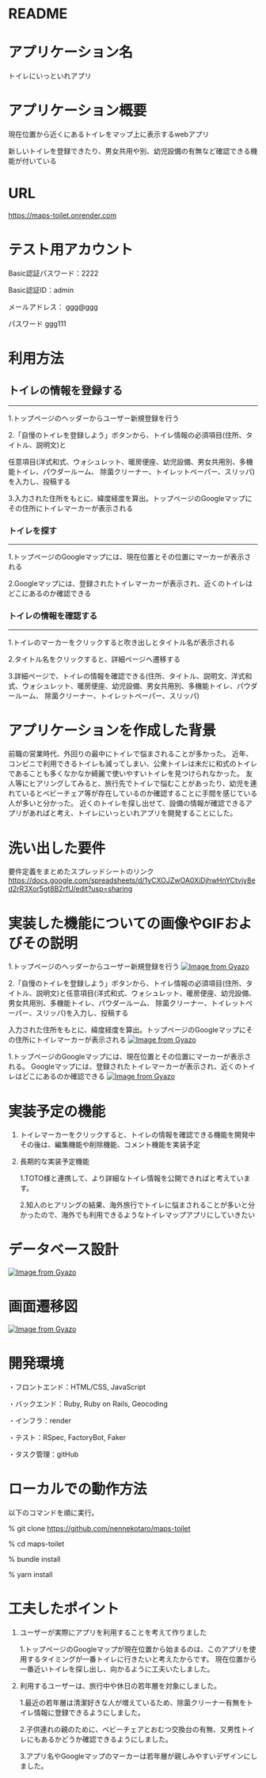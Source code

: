 # README

# アプリケーション名
トイレにいっといれアプリ

# アプリケーション概要
現在位置から近くにあるトイレをマップ上に表示するwebアプリ

新しいトイレを登録できたり、男女共用や別、幼児設備の有無など確認できる機能が付いている

# URL
https://maps-toilet.onrender.com

# テスト用アカウント
Basic認証パスワード：2222

Basic認証ID：admin

メールアドレス： ggg@ggg

パスワード ggg111

# 利用方法

## トイレの情報を登録する
---
1.トップページのヘッダーからユーザー新規登録を行う

2.「自慢のトイレを登録しよう」ボタンから、トイレ情報の必須項目(住所、タイトル、説明文)と

任意項目(洋式和式、ウォシュレット、暖房便座、幼児設備、男女共用別、多機能トイレ、パウダールーム、 除菌クリーナー、トイレットペーパー、スリッパ)を入力し、投稿する

3.入力された住所をもとに、緯度経度を算出。トップページのGoogleマップにその住所にトイレマーカーが表示される

### トイレを探す
---
1.トップページのGoogleマップには、現在位置とその位置にマーカーが表示される

2.Googleマップには、登録されたトイレマーカーが表示され、近くのトイレはどこにあるのか確認できる

### トイレの情報を確認する
---
1.トイレのマーカーをクリックすると吹き出しとタイトル名が表示される

2.タイトル名をクリックすると、詳細ページへ遷移する

3.詳細ページで、トイレの情報を確認できる(住所、タイトル、説明文、洋式和式、ウォシュレット、暖房便座、幼児設備、男女共用別、多機能トイレ、パウダールーム、 除菌クリーナー、トイレットペーパー、スリッパ)

# アプリケーションを作成した背景
前職の営業時代、外回りの最中にトイレで悩まされることが多かった。
近年、コンビニで利用できるトイレも減ってしまい、公衆トイレは未だに和式のトイレであることも多くなかなか綺麗で使いやすいトイレを見つけられなかった。
友人等にヒアリングしてみると、旅行先でトイレで悩むことがあったり、幼児を連れているとベビーチェア等が存在しているのか確認することに手間を感じている人が多いと分かった。
近くのトイレを探し出せて、設備の情報が確認できるアプリがあればと考え、トイレにいっといれアプリを開発することにした。

# 洗い出した要件
要件定義をまとめたスプレッドシートのリンク
https://docs.google.com/spreadsheets/d/1yCXOJZwOA0XiDjhwHnYCtvjv8ed2rR3Xor5gt8B2rfU/edit?usp=sharing

# 実装した機能についての画像やGIFおよびその説明

1.トップページのヘッダーからユーザー新規登録を行う
[![Image from Gyazo](https://i.gyazo.com/568face54fa91c5238b931b4fea6a6b1.gif)](https://gyazo.com/568face54fa91c5238b931b4fea6a6b1)


2.「自慢のトイレを登録しよう」ボタンから、トイレ情報の必須項目(住所、タイトル、説明文)と任意項目(洋式和式、ウォシュレット、暖房便座、幼児設備、男女共用別、多機能トイレ、パウダールーム、 除菌クリーナー、トイレットペーパー、スリッパ)を入力し、投稿する

入力された住所をもとに、緯度経度を算出。トップページのGoogleマップにその住所にトイレマーカーが表示される
[![Image from Gyazo](https://i.gyazo.com/a92bbca61e2e5c232db2a26000d9f48e.gif)](https://gyazo.com/a92bbca61e2e5c232db2a26000d9f48e)


1.トップページのGoogleマップには、現在位置とその位置にマーカーが表示される。
Googleマップには、登録されたトイレマーカーが表示され、近くのトイレはどこにあるのか確認できる
  [![Image from Gyazo](https://i.gyazo.com/60b7944309612c4bb45acae47192f996.gif)](https://gyazo.com/60b7944309612c4bb45acae47192f996)



# 実装予定の機能
1.  トイレマーカーをクリックすると、トイレの情報を確認できる機能を開発中
その後は、編集機能や削除機能、コメント機能を実装予定

2.  長期的な実装予定機能

    1.TOTO様と連携して、より詳細なトイレ情報を公開できればと考えています。

    2.知人のヒアリングの結果、海外旅行でトイレに悩まされることが多いと分かったので、海外でも利用できるようなトイレマップアプリにしていきたい

# データベース設計
[![Image from Gyazo](https://i.gyazo.com/82a2c48f69b7d18e8aad24b2ff2cea61.png)](https://gyazo.com/82a2c48f69b7d18e8aad24b2ff2cea61)

# 画面遷移図
[![Image from Gyazo](https://i.gyazo.com/d181c85904231eb5aaeec310b8ad4b0d.png)](https://gyazo.com/d181c85904231eb5aaeec310b8ad4b0d)

# 開発環境
・フロントエンド：HTML/CSS, JavaScript

・バックエンド：Ruby, Ruby on Rails, Geocoding

・インフラ：render

・テスト：RSpec, FactoryBot, Faker

・タスク管理：gitHub

# ローカルでの動作方法
以下のコマンドを順に実行。

% git clone https://github.com/nennekotaro/maps-toilet

% cd maps-toilet

% bundle install

% yarn install

# 工夫したポイント
1.  ユーザーが実際にアプリを利用することを考えて作りました

    1.トップページのGoogleマップが現在位置から始まるのは、このアプリを使用するタイミングが一番トイレに行きたいと考えたからです。
    現在位置から一番近いトイレを探し出し、向かるように工夫いたしました。

2.  利用するユーザーは、旅行中や休日の若年層を対象にしました。

    1.最近の若年層は清潔好きな人が増えているため、除菌クリーナー有無をトイレ情報に登録できるようにしました。

    2.子供連れの親のために、ベビーチェアとおむつ交換台の有無、又男性トイレにもあるかどうか確認できるようにしました。

    3.アプリ名やGoogleマップのマーカーは若年層が親しみやすいデザインにしました。
